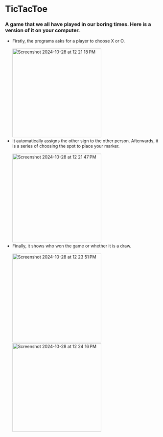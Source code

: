 # TicTacToe
<h3>A game that we all have played in our boring times. Here is a version of it on your computer.</h3>
<ul>
<li>Firstly, the programs asks for a player to choose X or O.<br><br>


<img width="290" alt="Screenshot 2024-10-28 at 12 21 18 PM" src="https://github.com/user-attachments/assets/199d6c21-98f5-4a37-80a2-6bbbec17e8f7">

<br>
<li>It automatically assigns the other sign to the other person. 
Afterwards, it is a series of choosing the spot to place your marker.<br><br>


<img width="290" alt="Screenshot 2024-10-28 at 12 21 47 PM" src="https://github.com/user-attachments/assets/a2b7a4db-c08b-4250-b6d6-3dc7b3e82317">

<br>
<li>Finally, it shows who won the game or whether it is a draw.<br><br>


<img width="290" alt="Screenshot 2024-10-28 at 12 23 51 PM" src="https://github.com/user-attachments/assets/5c9e26d9-dce3-452f-bbb3-7db0c7664df9">

 <br>
<img width="290" alt="Screenshot 2024-10-28 at 12 24 16 PM" src="https://github.com/user-attachments/assets/68177c77-2db9-45fe-baf7-c1488ff63c61">
</ul>
